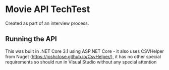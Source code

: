 # Movie API TechTest
Created as part of an interview process.

## Running the API
This was built in .NET Core 3.1 using ASP.NET Core - it also uses CSVHelper from Nuget (https://joshclose.github.io/CsvHelper/), it has no other special requirements so should run in Visual Studio without any special attention
